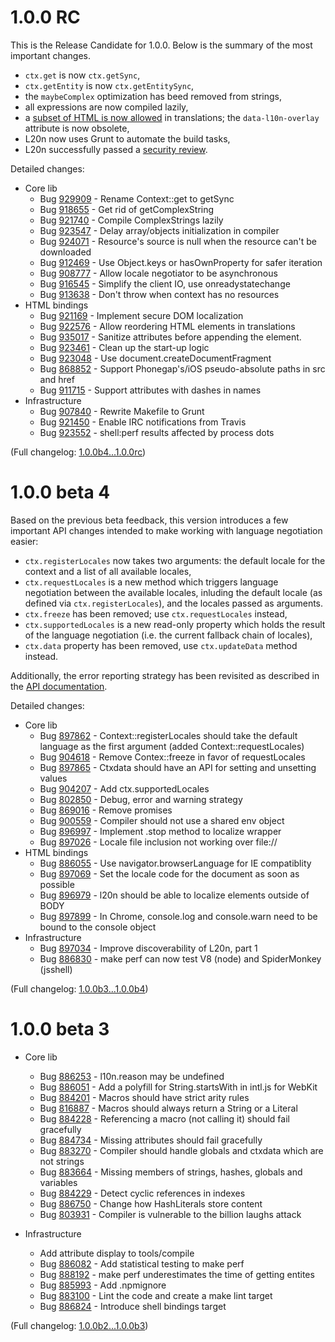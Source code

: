 1.0.0 RC
========

This is the Release Candidate for 1.0.0.  Below is the summary of the most 
important changes. 

 - `ctx.get` is now `ctx.getSync`,
 - `ctx.getEntity` is now `ctx.getEntitySync`,
 - the `maybeComplex` optimization has beed removed from strings,
 - all expressions are now compiled lazily,
 - a [subset of HTML is now allowed][] in translations;  the `data-l10n-overlay` 
   attribute is now obsolete,
 - L20n now uses Grunt to automate the build tasks,
 - L20n successfully passed a [security review][].

[subset of HTML is now allowed]: https://github.com/l20n/l20n.js/blob/1.0.0rc/docs/html.md#making-html-elements-localizable
[security review]: https://bugzil.la/925579

Detailed changes:

* Core lib
  * Bug [929909](https::/bugzil.la/929909) - Rename Context::get to getSync
  * Bug [918655](https://bugzil.la/918655) - Get rid of getComplexString
  * Bug [921740](https://bugzil.la/921740) - Compile ComplexStrings lazily
  * Bug [923547](https://bugzil.la/923547) - Delay array/objects initialization in compiler
  * Bug [924071](https://bugzil.la/924071) - Resource's source is null when the resource can't be downloaded
  * Bug [912469](https://bugzil.la/912469) - Use Object.keys or hasOwnProperty for safer iteration
  * Bug [908777](https://bugzil.la/908777) - Allow locale negotiator to be asynchronous
  * Bug [916545](https://bugzil.la/916545) - Simplify the client IO, use onreadystatechange
  * Bug [913638](https://bugzil.la/913638) - Don't throw when context has no resources
* HTML bindings
  * Bug [921169](https://bugzil.la/921169) - Implement secure DOM localization
  * Bug [922576](https://bugzil.la/922576) - Allow reordering HTML elements in translations
  * Bug [935017](https://bugzil.la/935017) - Sanitize attributes before appending the element. 
  * Bug [923461](https://bugzil.la/923461) - Clean up the start-up logic
  * Bug [923048](https://bugzil.la/923048) - Use document.createDocumentFragment
  * Bug [868852](https://bugzil.la/868852) - Support Phonegap's/iOS pseudo-absolute paths in src and href
  * Bug [911715](https://bugzil.la/911715) - Support attributes with dashes in names
* Infrastructure
  * Bug [907840](https://bugzil.la/907840) - Rewrite Makefile to Grunt
  * Bug [921450](https://bugzil.la/921450) - Enable IRC notifications from Travis
  * Bug [923552](https://bugzil.la/923552) - shell:perf results affected by process dots

(Full changelog: [1.0.0b4...1.0.0rc][])

[1.0.0b4...1.0.0rc]: https://github.com/l20n/l20n.js/compare/1.0.0b4...1.0.0rc

1.0.0 beta 4
============

Based on the previous beta feedback, this version introduces a few important 
API changes intended to make working with language negotiation easier:

 - `ctx.registerLocales` now takes two arguments: the default locale for the 
   context and a list of all available locales,
 - `ctx.requestLocales` is a new method which triggers language negotiation 
   between the available locales, inluding the default locale (as defined via 
   `ctx.registerLocales`), and the locales passed as arguments.
 - `ctx.freeze` has been removed;  use `ctx.requestLocales` instead,
 - `ctx.supportedLocales` is a new read-only property which holds the result of 
   the language negotiation (i.e. the current fallback chain of locales),
 - `ctx.data` property has been removed, use `ctx.updateData` method instead.

Additionally, the error reporting strategy has been revisited as described in 
the [API documentation][].

[API documentation]: https://github.com/l20n/l20n.js/blob/1.0.0b4/docs/api.md#ctxaddeventlistenerevent-string-callback-function

Detailed changes:

* Core lib
  * Bug [897862](https://bugzil.la/897862) - Context::registerLocales should take the default language as the first argument (added Context::requestLocales)
  * Bug [904618](https://bugzil.la/904618) - Remove Contex::freeze in favor of requestLocales
  * Bug [897865](https://bugzil.la/897865) - Ctxdata should have an API for setting and unsetting values
  * Bug [904207](https://bugzil.la/904207) - Add ctx.supportedLocales
  * Bug [802850](https://bugzil.la/802850) - Debug, error and warning strategy
  * Bug [869016](https://bugzil.la/869016) - Remove promises
  * Bug [900559](https://bugzil.la/900559) - Compiler should not use a shared env object
  * Bug [896997](https://bugzil.la/896997) - Implement .stop method to localize wrapper
  * Bug [897026](https://bugzil.la/897026) - Locale file inclusion not working over file://
* HTML bindings
  * Bug [886055](https://bugzil.la/886055) - Use navigator.browserLanguage for IE compatiblity
  * Bug [897069](https://bugzil.la/897069) - Set the locale code for the document as soon as possible
  * Bug [896979](https://bugzil.la/896979) - l20n should be able to localize elements outside of BODY
  * Bug [897899](https://bugzil.la/897899) - In Chrome, console.log and console.warn need to be bound to the console object
* Infrastructure
  * Bug [897034](https://bugzil.la/897034) - Improve discoverability of L20n, part 1
  * Bug [886830](https://bugzil.la/886830) - make perf can now test V8 (node) and SpiderMonkey (jsshell)

(Full changelog: [1.0.0b3...1.0.0b4][])

[1.0.0b3...1.0.0b4]: https://github.com/l20n/l20n.js/compare/1.0.0b3...1.0.0b4

1.0.0 beta 3
============

* Core lib
  * Bug [886253](https://bugzil.la/886253) - l10n.reason may be undefined
  * Bug [886051](https://bugzil.la/886051) - Add a polyfill for String.startsWith in intl.js for WebKit
  * Bug [884201](https://bugzil.la/884201) - Macros should have strict arity rules
  * Bug [816887](https://bugzil.la/816887) - Macros should always return a String or a Literal
  * Bug [884228](https://bugzil.la/884228) - Referencing a macro (not calling it) should fail gracefully
  * Bug [884734](https://bugzil.la/884734) - Missing attributes should fail gracefully
  * Bug [883270](https://bugzil.la/883270) - Compiler should handle globals and ctxdata which are not strings
  * Bug [883664](https://bugzil.la/883664) - Missing members of strings, hashes, globals and variables
  * Bug [884229](https://bugzil.la/884229) - Detect cyclic references in indexes
  * Bug [886750](https://bugzil.la/886750) - Change how HashLiterals store content
  * Bug [803931](https://bugzil.la/803931) - Compiler is vulnerable to the billion laughs attack

* Infrastructure
  * Add attribute display to tools/compile 
  * Bug [886082](https://bugzil.la/886082) - Add statistical testing to make perf
  * Bug [888192](https://bugzil.la/888192) - make perf underestimates the time of getting entites
  * Bug [885993](https://bugzil.la/885993) - Add .npmignore
  * Bug [883100](https://bugzil.la/883100) - Lint the code and create a make lint target
  * Bug [886824](https://bugzil.la/886824) - Introduce shell bindings target

(Full changelog: [1.0.0b2...1.0.0b3][])

[1.0.0b2...1.0.0b3]: https://github.com/l20n/l20n.js/compare/1.0.0b2...1.0.0b3
